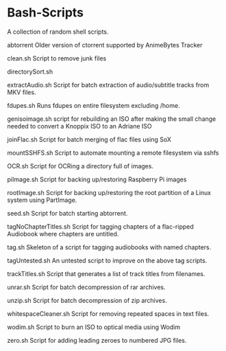# Bash-Scripts
A collection of random shell scripts.

abtorrent
Older version of ctorrent supported by AnimeBytes Tracker

clean.sh
Script to remove junk files

directorySort.sh

extractAudio.sh
Script for batch extraction of audio/subtitle tracks from MKV files.

fdupes.sh
Runs fdupes on entire filesystem excluding /home.

genisoimage.sh
script for rebuilding an ISO after making the small change needed to 
convert a Knoppix ISO to an Adriane ISO

joinFlac.sh
Script for batch merging of flac files using SoX

mountSSHFS.sh
Script to automate mounting a remote filesystem via sshfs

OCR.sh
Script for OCRing a directory full of images.

piImage.sh
Script for backing up/restoring Raspberry Pi images

rootImage.sh
Script for backing up/restoring the root partition of a Linux system 
using PartImage.

seed.sh
Script for batch starting abtorrent.

tagNoChapterTitles.sh
Script for tagging chapters of a flac-ripped Audiobook where chapters 
are untitled.

tag.sh
Skeleton of a script for tagging audiobooks with named chapters.

tagUntested.sh
An untested script to improve on the above tag scripts.

trackTitles.sh
Script that generates a list of track titles from filenames.

unrar.sh
Script for batch decompression of rar archives.

unzip.sh
Script for batch decompression of zip archives.

whitespaceCleaner.sh
Script for removing repeated spaces in text files.

wodim.sh
Script to burn an ISO to optical media using Wodim

zero.sh
Script for adding leading zeroes to numbered JPG files.
